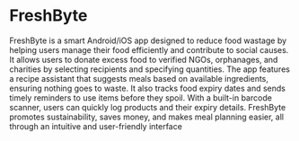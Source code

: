 # FreshByte
FreshByte is a smart Android/iOS app designed to reduce food wastage by helping users manage their food efficiently and contribute to social causes. It allows users to donate excess food to verified NGOs, orphanages, and charities by selecting recipients and specifying quantities. The app features a recipe assistant that suggests meals based on available ingredients, ensuring nothing goes to waste. It also tracks food expiry dates and sends timely reminders to use items before they spoil. With a built-in barcode scanner, users can quickly log products and their expiry details. FreshByte promotes sustainability, saves money, and makes meal planning easier, all through an intuitive and user-friendly interface
